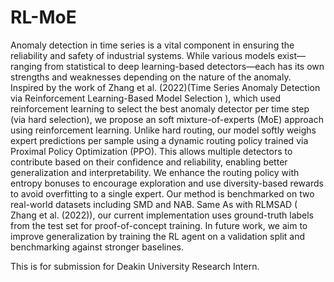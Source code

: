 # RL-MoE
Anomaly detection in time series is a vital component in ensuring the reliability and safety of
industrial systems. While various models exist—ranging from statistical to deep learning-based
detectors—each has its own strengths and weaknesses depending on the nature of the anomaly.
Inspired by the work of Zhang et al. (2022)(Time Series Anomaly Detection via Reinforcement
Learning-Based Model Selection ), which used reinforcement learning to select the best anomaly
detector per time step (via hard selection), we propose an soft mixture-of-experts (MoE) approach
using reinforcement learning. Unlike hard routing, our model softly weighs expert predictions
per sample using a dynamic routing policy trained via Proximal Policy Optimization (PPO). This
allows multiple detectors to contribute based on their confidence and reliability, enabling better
generalization and interpretability. We enhance the routing policy with entropy bonuses to encourage
exploration and use diversity-based rewards to avoid overfitting to a single expert. Our method
is benchmarked on two real-world datasets including SMD and NAB. Same As with RLMSAD
( Zhang et al. (2022)), our current implementation uses ground-truth labels from the test set for
proof-of-concept training. In future work, we aim to improve generalization by training the RL agent
on a validation split and benchmarking against stronger baselines.

This is for submission for Deakin University Research Intern.
